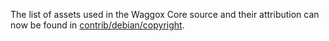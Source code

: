 The list of assets used in the Waggox Core source and their attribution can now be found in [contrib/debian/copyright](../contrib/debian/copyright).
